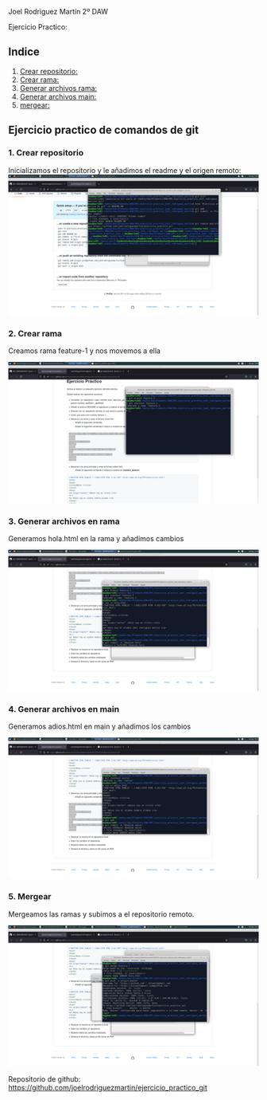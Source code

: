Joel Rodriguez Martín
2º DAW

Ejercicio Practico: 

## Indice
1. [Crear repositorio:](#1)  
2. [Crear rama:](#2)	    
3. [Generar archivos rama:](#3)	  
4. [Generar archivos main:](#4)	  
5. [mergear:](#5)	    


## Ejercicio practico de comandos de git  

### 1. Crear repositorio <a name="1"></a>
Inicializamos el repositorio y le añadimos el readme y el origen remoto:  
![Captura 1](https://github.com/joelrodriguezmartin/ejercicio_practico_git/blob/master/capturas/captura1.png)<br/>










### 2. Crear rama  <a name="2"></a> 
Creamos rama feature-1 y nos movemos a ella    

![Captura 2](https://github.com/joelrodriguezmartin/ejercicio_practico_git/blob/master/capturas/captura2.png)<br/>


### 3. Generar archivos en rama <a name="3"></a>
Generamos hola.html en la rama y añadimos cambios    

![Captura 3](https://github.com/joelrodriguezmartin/ejercicio_practico_git/blob/master/capturas/captura3.png)<br/>


### 4. Generar archivos en main <a name="4"></a>
Generamos adios.html en main y añadimos los cambios    

![Captura 4](https://github.com/joelrodriguezmartin/ejercicio_practico_git/blob/master/capturas/captura4.png)<br/>


### 5. Mergear <a name="5"></a>

Mergeamos las ramas y subimos a el repositorio remoto.    

![Captura 5](https://github.com/joelrodriguezmartin/ejercicio_practico_git/blob/master/capturas/captura5.png)<br/>
 




Repositorio de github: https://github.com/joelrodriguezmartin/ejercicio_practico_git
